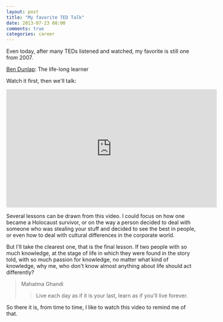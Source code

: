 ```yaml
---
layout: post
title: "My favorite TED Talk"
date: 2013-07-23 08:00
comments: true
categories: career
---
```

Even today, after many TEDs listened and watched, my favorite is still one from 2007.

[Ben Dunlap](http://vintem.me/12Hzg5h): The life-long learner

Watch it first, then we'll talk:

<iframe src="http://embed.ted.com/talks/ben_dunlap_talks_about_a_passionate_life.html" width="560" height="315" frameborder="0" scrolling="no" webkitAllowFullScreen mozallowfullscreen allowFullScreen></iframe>

Several lessons can be drawn from this video. I could focus on how one became a Holocaust survivor, or on the way a person decided to deal with someone who was stealing your stuff and decided to see the best in people, or even how to deal with cultural differences in the corporate world.

But I'll take the clearest one, that is the final lesson. If two people with so much knowledge, at the stage of life in which they were found in the story told, with so much passion for knowledge, no matter what kind of knowledge, why me, who don't know almost anything about life should act differently?

> Mahatma Ghandi
>> Live each day as if it is your last, learn as if you'll live forever.

So there it is, from time to time, I like to watch this video to remind me of that.
